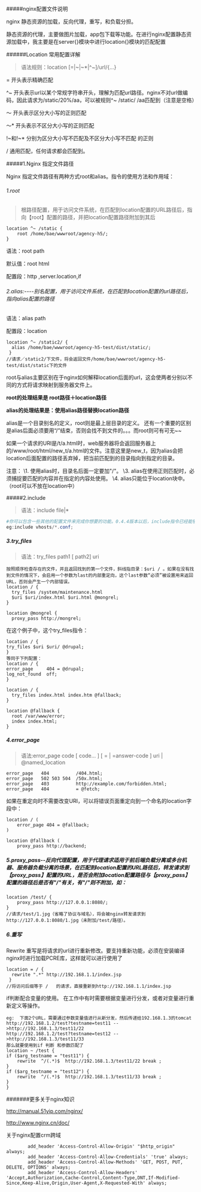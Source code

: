 #####nginx配置文件说明

nginx 静态资源的加载，反向代理，重写，和负载分担。

静态资源的代理，主要做图片加载，app包下载等功能。在进行nginx配置静态资源加载中，我主要是在server{}模块中进行location{}模块的匹配配置

######Location 常用配置详解

> 语法规则：location [=|~|~*|^~]/url/{...}

= 开头表示精确匹配

^~ 开头表示url以某个常规字符串开头，理解为匹配url路径。nginx不对url做编码，因此请求为/static/20%/aa，可以被规则^~ /static/ /aa匹配到（注意是空格）

～ 开头表示区分大小写的正则匹配

～* 开头表示不区分大小写的正则匹配

!~和!~* 分别为区分大小写不匹配及不区分大小写不匹配 的正则

/   通用匹配，任何请求都会匹配到。

#####1.Nginx 指定文件路径

Nginx 指定文件路径有两种方式root和alias。指令的使用方法和作用域：

###### 1.root

> 根路径配置，用于访问文件系统，在匹配到location配置的URL路径后，指向【root】配置的路径，并把location配置路径附加到其后

```nginx
location ^~ /static {
	root /home/bae/wwwroot/agency-h5/;
}
```

语法：root path

默认值：root html

配置段：http ,server.location,if

###### 2.alias:----别名配置，用于访问文件系统，在匹配到location配置的url路径后，指向alias配置的路径

语法：alias  path

配置段：location

```nginx
location ^~ /static2/ {
  alias /home/bae/wwwroot/agency-h5-test/dist/static/;
 }
//请求／static2/下文件，将会返回文件/home/bae/wwwroot/agency-h5-test/dist/static下的文件
```

root与alias主要区别在于nginx如何解释location后面的url，这会使两者分别以不同的方式将请求映射到服务器文件上。

**root的处理结果是 root路径＋location路径**

**alias的处理结果是：使用alias路径替换location路径**

alias是一个目录别名的定义，root则是最上层目录的定义。
还有一个重要的区别是alias后面必须要用“/”结束，否则会找不到文件的。。。而root则可有可无~~

如果一个请求的URI是/t/a.html时，web服务器将会返回服务器上的/www/root/html/new_t/a.html的文件。注意这里是new_t，因为alias会把location后面配置的路径丢弃掉，把当前匹配到的目录指向到指定的目录。

注意：
\1. 使用alias时，目录名后面一定要加"/"。
\3. alias在使用正则匹配时，必须捕捉要匹配的内容并在指定的内容处使用。
\4. alias只能位于location块中。（root可以不放在location中）

#####2.include

> 语法：include file|*

```powershell
#你可以包含一些其他的配置文件来完成你想要的功能。0.4.4版本以后，include指令已经能够支持文件通配符：
eg:include vhosts/*.conf;
```

##### 3.try_files

> 语法：try_files path1 [ path2] uri 

```
按照顺序检查存在的文件，并且返回找到的第一个文件，斜线指目录：$uri / 。如果在没有找到文件的情况下，会启用一个参数为last的内部重定向，这个last参数“必须”被设置用来返回URL，否则会产生一个内部错误。
location / {
  try_files /system/maintenance.html
  $uri $uri/index.html $uri.html @mongrel;
}
 
location @mongrel {
  proxy_pass http://mongrel;
```

在这个例子中，这个try_files指令：

```
location / {
try_files $uri $uri/ @drupal;
}
等同于下列配置：
location / {
error_page     404 = @drupal;
log_not_found  off;
}
```



```
location / {
  try_files index.html index.htm @fallback;
}

location @fallback {
  root /var/www/error;
  index index.html;
}
```



##### 4.error_page

> 语法:error_page code [ code... ] [ = | =answer-code ] uri | @named_location 

```
error_page   404          /404.html;
error_page   502 503 504  /50x.html;
error_page   403          http://example.com/forbidden.html;
error_page   404          = @fetch;
```

如果在重定向时不需要改变URI，可以将错误页面重定向到一个命名的location字段中：

```
location / (
    error_page 404 = @fallback;
)

location @fallback (
    proxy_pass http://backend;
```



##### 5.proxy_pass--反向代理配置，用于代理请求适用于前后端负载分离或多台机器、服务器负载分离的场景，在匹配到location配置的URL路径后，转发请求到【proxy_pass】配置的URL，是否会附加location配置路径与【proxy_pass】配置的路径后是否有"/"有关，有"/"则不附加，如：

```nginx
location /test/ { 
    proxy_pass http://127.0.0.1:8080/; 
}
//请求/test/1.jpg（省略了协议与域名），将会被nginx转发请求到http://127.0.0.1:8080/1.jpg（未附加/test/路径）。
```

##### 6.重写

Rewrite 重写是将请求的url进行重新修改。要支持重新功能，必须在安装编译nginx时进行加载PCRE库，这样就可以进行使用了

```nginx
location = / {
  rewrite ".*" http://192.168.1.1/index.jsp    
 }
//将访问后缀等于 /   的请求，直接重新到http://192.168.1.1/index.jsp 
```



 if判断配合变量的使用。 在工作中有时需要根据变量进行分发，或者对变量进行重新定义等操作。 

```nginx
eg:  下面2个URL，需要通过参数变量值进行从新分发，然后传递给192.168.1.3的tomcat
http://192.168.1.2/test?testname=test11 -->http://192.168.1.3/test11/22
http://192.168.1.2/test?testname=test12 -->http://192.168.1.3/test11/33
那么就要使用到if 判断 和参数匹配了
location ~ /test {
if ($arg_testname = "test11") {
    rewrite  ^/(.*)$  http://192.168.1.3/test11/22 break ;
}
if ($arg_testname = "test12") {
    rewrite  ^/(.*)$  http://192.168.1.3/test11/33 break ;
}
}
```



#######更多关于nginx知识

http://manual.51yip.com/nginx/

http://www.nginx.cn/doc/



关于nginx配置crm跨域

```
        add_header 'Access-Control-Allow-Origin' "$http_origin" always;
        add_header 'Access-Control-Allow-Credentials' 'true' always;
        add_header 'Access-Control-Allow-Methods' 'GET, POST, PUT, DELETE, OPTIONS' always;
        add_header 'Access-Control-Allow-Headers' 'Accept,Authorization,Cache-Control,Content-Type,DNT,If-Modified-Since,Keep-Alive,Origin,User-Agent,X-Requested-With' always;
```

